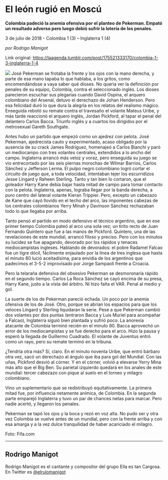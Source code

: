 # El león rugió en Moscú

**Colombia padeció la anemia ofensiva por el planteo de Pekerman. Empató un resultado adverso pero luego debió sufrir la lotería de los penales.**

3 de julio de 2018 - Colombia 1 (3) – Inglaterra 1 (4)

_por Rodrigo Manigot_

Link original: https://laagenda.tumblr.com/post/175521333170/colombia-1-3-inglaterra-1-4

![](https://64.media.tumblr.com/2bc842804bb3e68401316a72dc17186b/tumblr_inline_pbbd72MSRi1t6q87u_500.jpg)
José Pekerman se frotaba la frente y los ojos con la mano derecha, y parte de esa mano tapaba lo que hablaba, a los gritos, como encomendándose a vaya saber qué dioses. No quería ver la definición por penales de su equipo, Colombia, contra el seleccionado inglés. Los dioses parecieron escuchar sus plegarias cuando David Ospina, el arquero colombiano del Arsenal, detuvo el derechazo de Johan Henderson. Pero esa felicidad duró lo que dura la alegría en los relatos del realismo mágico. Enseguida rebotó su remate contra el travesaño el volante Mateus Uribe, y más tarde reaccionó el arquero inglés, Jordan Pickford, al tapar el penal del delantero Carlos Bacca. Triunfo inglés y a cuartos los dirigidos por el metrosexual Gareth Southgate.

Antes hubo un partido que empezó como un ajedrez con pelota. José Pekerman, ajedrecista cauto y experimentado, acaso obligado por la ausencia de su crack James Rodríguez, homenajeó a Carlos Bianchi y paró un mediocampo con tres volantes centrales, extendidos a lo ancho del campo. Inglaterra arrancó más veloz y voraz, pero enseguida su juego se vio entrecortado por las seis piernas morochas de Wilmar Barrios, Carlos Sánchez y Jefferson Lerma. El pulpo negro colombiano logró cortar el circuito de juego que, a toda velocidad, intentaban tejer los escurridizos Jesse Lingard y Raheen Sterling. Tanto y tan bien lo cortaron, que el goleador Harry Kane debía bajar hasta mitad de campo para tomar contacto con la pelota. Inglaterra, apenas, lograba llegar por la banda derecha, a puro centro del lateral volante Kieran Trippier. Pero, excepto un cabezazo de Kane que cayó llovido en el techo del arco, las imponentes cabezas de los centrales colombianos Yerry Minah y Davinson Sánchez rechazaban todo lo que llegaba por arriba.

Tanto pensó el partido en modo defensivo el técnico argentino, que en ese primer tiempo Colombia pateó al arco una sola vez; un tirito recto de Juan Fernando Quintero que fue a las manos de Pickford. Quintero, una de las revelaciones de este mundial, arrancó filoso y preciso. Pero con los minutos su lucidez se fue apagando, devorado por los rápidos y tenaces mediocampistas ingleses. Hablando de devorados: el pobre Radamel Falcao fue un tigre dócil, fácilmente enjaulado por la línea de tres inglesa que hasta el minuto 80 lució aceitadísima, para envidia de los argentinos que padecimos el 3-5-2 improvisado por Jorge Sampaoli frente a Croacia.

Pero la telaraña defensiva del obsesivo Pekerman se desmoronaría rápido en el segundo tiempo. Carlos La Roca Sánchez se cayó encima de su presa, Harry Kane, justo a la vista del árbitro. Ni hizo falta el VAR. Penal al medio y gol.

La suerte de los de Pekerman pareció echada. Un poco por la anemia ofensiva de los de José. Otro, porque se abrían los espacios para que los veloces Lingard y Sterling liquidaran la serie. Pese a que Pekerman cambió dos volantes por dos puntas (entraron Bacca y Luis Muriel para acompañar a Falcao), Inglaterra siguió bien plantada y sufrió poco. La anorexia atacante de Colombia terminó recién en el minuto 80. Bacca aprovechó un error de los mediocampistas y se fue derecho para el arco. Hizo la pausa y esperó la llegada de Guillermo Cuadrado. El volante de Juventus entró como un rayo, pero su remate terminó en la tribuna.

¿Tendría otra más? Sí, claro. En el minuto noventa Uribe, que entró bárbaro otra vez, sacó un derechazo al ángulo que iba para gol del Mundial. Con las uñas, Pickford desvió al córner. Y en el córner, volvió a elevarse Yerry Mina más alto que el Big Ben. Su parietal izquierdo quedará en los anales de este mundial: tercer cabezazo con pique al suelo en el torneo y milagro colombiano.

Vino un suplementario que se redistribuyó equitativamente. La primera mitad fue, por influencia netamente anímica, de Colombia. En la segunda parte emparejó Inglaterra y tuvo un par de chances netas para marcar. Pero nadie acertó, y llegaron los penales.

Pekerman se tapó los ojos y la boca y rezó en voz alta. No pudo ser y otra vez Colombia se vuelve antes de un mundial, pero con la frente arriba y con esa amarga y a la vez dulce tranquilidad de haber acariciado el milagro. 

Foto: Fifa.com

  




---

 Rodrigo Manigot
----------------

 Rodrigo Manigot es el cantante y compositor del grupo Ella es tan Cargosa. En Twitter es [@elrulomanigot](https://twitter.com/elrulomanigot) 

